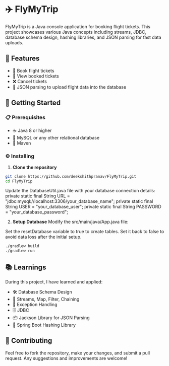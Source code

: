 # ✈️ FlyMyTrip

FlyMyTrip is a Java console application for booking flight tickets. This project showcases various Java concepts including streams, JDBC, database schema design, hashing libraries, and JSON parsing for fast data uploads.

## 🌟 Features

- 🛫 Book flight tickets
- 📜 View booked tickets
- ❌ Cancel tickets
- 📄 JSON parsing to upload flight data into the database

## 🚀 Getting Started

### 📋 Prerequisites

- ☕ Java 8 or higher
- 🐬 MySQL or any other relational database
- 🐘 Maven

### ⚙️ Installing

1. **Clone the repository**

```sh
git clone https://github.com/deekshithpranav/FlyMyTrip.git
cd FlyMyTrip
```

Update the DatabaseUtil.java file with your database connection details:
private static final String URL = "jdbc:mysql://localhost:3306/your_database_name";
private static final String USER = "your_database_user";
private static final String PASSWORD = "your_database_password";

2. **Setup Database**
Modify the src/main/java/App.java file:

Set the resetDatabase variable to true to create tables.
Set it back to false to avoid data loss after the initial setup.
```sh
./gradlew build
./gradlew run
```
## 📚 Learnings
During this project, I have learned and applied:

- 🛠️ Database Schema Design
- 🔄 Streams, Map, Filter, Chaining
- 🚦 Exception Handling
- 🗄️ JDBC
- 📦 Jackson Library for JSON Parsing
- 🔐 Spring Boot Hashing Library

## 🤝 Contributing
Feel free to fork the repository, make your changes, and submit a pull request. Any suggestions and improvements are welcome!
